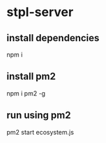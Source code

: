 # stpl-server

## install dependencies
npm i

## install pm2
npm i pm2 -g

## run using pm2
pm2 start ecosystem.js